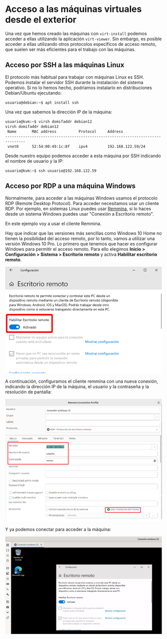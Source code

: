 # Acceso a las máquinas virtuales desde el exterior

Una vez que hemos creado las máquinas con `virt-install` podemos acceder a ellas utilizando la aplicación `virt-viewer`. Sin embargo, es posible acceder a ellas utilizando otros protocolos específicos de acceso remoto, que suelen ser más eficientes para el trabajo con las máquinas.

## Acceso por SSH a las máquinas Linux

El protocolo más habitual para trabajar con máquinas Linux es SSH. Podemos instalar el servidor SSH durante la instalación del sistema operativo. Si no lo hemos hecho, podríamos instalarlo en distribuciones Debian/Ubuntu ejecutando:

```
usuario@debian:~$ apt install ssh
```

Una vez que sabemos la dirección IP de la máquina:

```
usuario@kvm:~$ virsh domifaddr debian12
virsh domifaddr debian12
 Name       MAC address          Protocol     Address
-------------------------------------------------------------------------------
 vnet0      52:54:00:49:1c:8f    ipv4         192.168.122.59/24

```

Desde nuestro equipo podemos acceder a esta máquina por SSH indicando el nombre de usuario y la IP:

```
usuario@kvm:~$ ssh usuario@192.168.122.59
```

## Acceso por RDP a una máquina Windows

Normalmente, para acceder a las máquinas Windows usamos el protocolo RDP (Remote Desktop Protocol). Para acceder necesitamos usar un cliente RDP. Por ejemplo, en sistemas Linux puedes usar [Remmina](https://remmina.org/), si lo haces desde un sistema Windows puedes usar "Conexión a Escritorio remoto".

En este ejemplo voy a usar el cliente Remmina.

Hay que indicar que las versiones más sencillas como Windows 10 Home no tienen la posibilidad del acceso remoto, por lo tanto, vamos a utilizar una versión Windows 10 Pro. Lo primero que tenemos que hacer es configurar Windows para permitir el acceso remoto. Para ello elegimos **Inicio > Configuración  > Sistema > Escritorio remoto** y activa **Habilitar escritorio remoto**.

![acceso](img/acceso2.png)

A continuación, configuramos el cliente remmina con una nueva conexión, indicando la dirección IP de la máquina, el usuario y la contraseña y la resolución de pantalla:

![acceso](img/acceso3.png)

Y ya podemos conectar para acceder a la máquina:

![acceso](img/acceso4.png)


